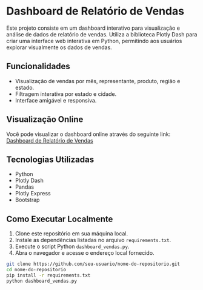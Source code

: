 # Dashboard de Relatório de Vendas

Este projeto consiste em um dashboard interativo para visualização e análise de dados de relatório de vendas. 
Utiliza a biblioteca Plotly Dash para criar uma interface web interativa em Python, permitindo aos usuários explorar visualmente os dados de vendas.

## Funcionalidades

- Visualização de vendas por mês, representante, produto, região e estado.
- Filtragem interativa por estado e cidade.
- Interface amigável e responsiva.

## Visualização Online

Você pode visualizar o dashboard online através do seguinte link: [Dashboard de Relatório de Vendas](http://mayconramos.pythonanywhere.com/)

## Tecnologias Utilizadas

- Python
- Plotly Dash
- Pandas
- Plotly Express
- Bootstrap

## Como Executar Localmente

1. Clone este repositório em sua máquina local.
2. Instale as dependências listadas no arquivo `requirements.txt`.
3. Execute o script Python `dashboard_vendas.py`.
4. Abra o navegador e acesse o endereço local fornecido.

```bash
git clone https://github.com/seu-usuario/nome-do-repositorio.git
cd nome-do-repositorio
pip install -r requirements.txt
python dashboard_vendas.py
```
